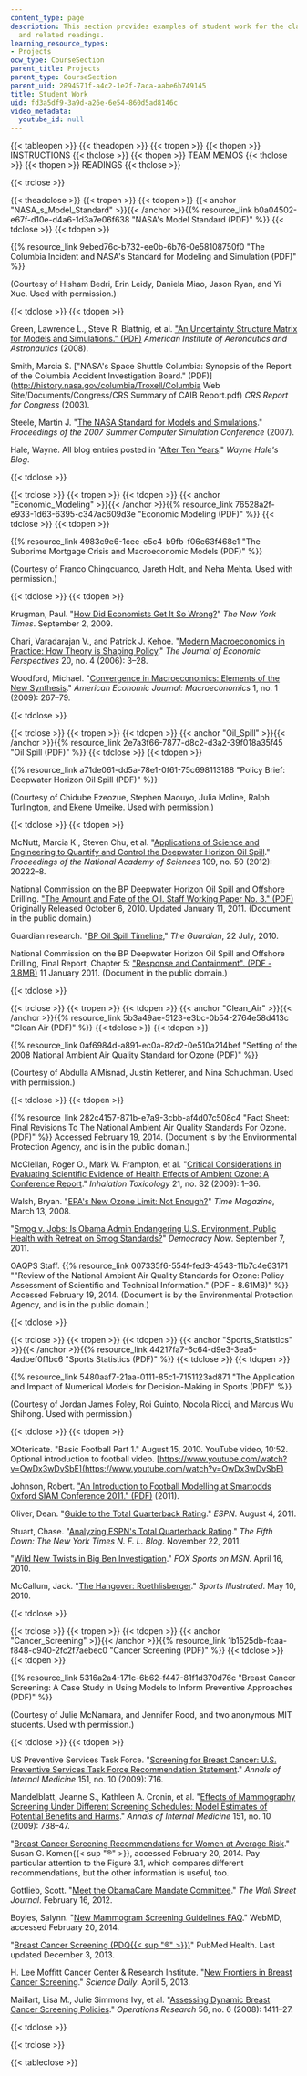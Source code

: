 ```yaml
---
content_type: page
description: This section provides examples of student work for the class project
  and related readings.
learning_resource_types:
- Projects
ocw_type: CourseSection
parent_title: Projects
parent_type: CourseSection
parent_uid: 2894571f-a4c2-1e2f-7aca-aabe6b749145
title: Student Work
uid: fd3a5df9-3a9d-a26e-6e54-860d5ad8146c
video_metadata:
  youtube_id: null
---
```


{{< tableopen >}}
{{< theadopen >}}
{{< tropen >}}
{{< thopen >}}
INSTRUCTIONS
{{< thclose >}}
{{< thopen >}}
TEAM MEMOS
{{< thclose >}}
{{< thopen >}}
READINGS
{{< thclose >}}

{{< trclose >}}

{{< theadclose >}}
{{< tropen >}}
{{< tdopen >}}
{{< anchor "NASA_s_Model_Standard" >}}{{< /anchor >}}{{% resource_link b0a04502-e67f-d10e-d4a6-1d3a7e06f638 "NASA's Model Standard (PDF)" %}}
{{< tdclose >}}
{{< tdopen >}}


{{% resource_link 9ebed76c-b732-ee0b-6b76-0e58108750f0 "The Columbia Incident and NASA's Standard for Modeling and Simulation (PDF)" %}}

(Courtesy of Hisham Bedri, Erin Leidy, Daniela Miao, Jason Ryan, and Yi Xue. Used with permission.)


{{< tdclose >}}
{{< tdopen >}}


Green, Lawrence L., Steve R. Blattnig, et al. ["An Uncertainty Structure Matrix for Models and Simulations." (PDF)](https://ntrs.nasa.gov/archive/nasa/casi.ntrs.nasa.gov/20080015748.pdf) _American Institute of Aeronautics and Astronautics_ (2008).

Smith, Marcia S. ["NASA's Space Shuttle Columbia: Synopsis of the Report of the Columbia Accident Investigation Board." (PDF)](http://history.nasa.gov/columbia/Troxell/Columbia Web Site/Documents/Congress/CRS Summary of CAIB Report.pdf) _CRS Report for Congress_ (2003).

Steele, Martin J. "[The NASA Standard for Models and Simulations](http://dl.acm.org/citation.cfm?id=1357912)." _Proceedings of the 2007 Summer Computer Simulation Conference_ (2007).

Hale, Wayne. All blog entries posted in "[After Ten Years](http://waynehale.wordpress.com/category/after-ten-years/)." _Wayne Hale's Blog_.


{{< tdclose >}}

{{< trclose >}}
{{< tropen >}}
{{< tdopen >}}
{{< anchor "Economic_Modeling" >}}{{< /anchor >}}{{% resource_link 76528a2f-e933-1d63-6395-c347ac609d3e "Economic Modeling (PDF)" %}}
{{< tdclose >}}
{{< tdopen >}}


{{% resource_link 4983c9e6-1cee-e5c4-b9fb-f06e63f468e1 "The Subprime Mortgage Crisis and Macroeconomic Models (PDF)" %}}

(Courtesy of Franco Chingcuanco, Jareth Holt, and Neha Mehta. Used with permission.)


{{< tdclose >}}
{{< tdopen >}}


Krugman, Paul. "[How Did Economists Get It So Wrong?](http://www.nytimes.com/2009/09/06/magazine/06Economic-t.html?pagewanted=all)" _The New York Times_. September 2, 2009.

Chari, Varadarajan V., and Patrick J. Kehoe. "[Modern Macroeconomics in Practice: How Theory is Shaping Policy](http://dx.doi.org/10.1257/jep.20.4.3)." _The Journal of Economic Perspectives_ 20, no. 4 (2006): 3–28.

Woodford, Michael. "[Convergence in Macroeconomics: Elements of the New Synthesis](http://dx.doi.org/10.1257/mac.1.1.267)." _American Economic Journal: Macroeconomics_ 1, no. 1 (2009): 267–79.


{{< tdclose >}}

{{< trclose >}}
{{< tropen >}}
{{< tdopen >}}
{{< anchor "Oil_Spill" >}}{{< /anchor >}}{{% resource_link 2e7a3f66-7877-d8c2-d3a2-39f018a35f45 "Oil Spill (PDF)" %}}
{{< tdclose >}}
{{< tdopen >}}


{{% resource_link a71de061-dd5a-78e1-0f61-75c698113188 "Policy Brief: Deepwater Horizon Oil Spill (PDF)" %}}

(Courtesy of Chidube Ezeozue, Stephen Maouyo, Julia Moline, Ralph Turlington, and Ekene Umeike. Used with permission.)


{{< tdclose >}}
{{< tdopen >}}


McNutt, Marcia K., Steven Chu, et al. "[Applications of Science and Engineering to Quantify and Control the Deepwater Horizon Oil Spill](http://dx.doi.org/10.1073/pnas.1214389109)." _Proceedings of the National Academy of Sciences_ 109, no. 50 (2012): 20222–8.

National Commission on the BP Deepwater Horizon Oil Spill and Offshore Drilling. ["The Amount and Fate of the Oil. Staff Working Paper No. 3." (PDF)](http://astro.berkeley.edu/~echiang/bp/WorkingPaper.pdf) Originally Released October 6, 2010. Updated January 11, 2011. (Document in the public domain.)

Guardian research. "[BP Oil Spill Timeline](http://www.theguardian.com/environment/2010/jun/29/bp-oil-spill-timeline-deepwater-horizon)," _The Guardian_, 22 July, 2010.

National Commission on the BP Deepwater Horizon Oil Spill and Offshore Drilling, Final Report, Chapter 5: ["Response and Containment". (PDF - 3.8MB)](http://cybercemetery.unt.edu/archive/oilspill/20121211010142/http://www.oilspillcommission.gov/sites/default/files/documents/FinalReportChapter5.pdf) 11 January 2011. (Document in the public domain.)


{{< tdclose >}}

{{< trclose >}}
{{< tropen >}}
{{< tdopen >}}
{{< anchor "Clean_Air" >}}{{< /anchor >}}{{% resource_link 5b3a49ae-5123-e3bc-0b54-2764e58d413c "Clean Air (PDF)" %}}
{{< tdclose >}}
{{< tdopen >}}


{{% resource_link 0af6984d-a891-ec0a-82d2-0e510a214bef "Setting of the 2008 National Ambient Air Quality Standard for Ozone (PDF)" %}}

(Courtesy of Abdulla AlMisnad, Justin Ketterer, and Nina Schuchman. Used with permission.)


{{< tdclose >}}
{{< tdopen >}}


{{% resource_link 282c4157-871b-e7a9-3cbb-af4d07c508c4 "Fact Sheet: Final Revisions To The National Ambient Air Quality Standards For Ozone. (PDF)" %}} Accessed February 19, 2014. (Document is by the Environmental Protection Agency, and is in the public domain.)

McClellan, Roger O., Mark W. Frampton, et al. "[Critical Considerations in Evaluating Scientific Evidence of Health Effects of Ambient Ozone: A Conference Report](http://dx.doi.org/10.1080/08958370903176735)." _Inhalation Toxicology_ 21, no. S2 (2009): 1–36.

Walsh, Bryan. "[EPA's New Ozone Limit: Not Enough?](http://content.time.com/time/health/article/0,8599,1722343,00.html)" _Time Magazine_, March 13, 2008.

"[Smog v. Jobs: Is Obama Admin Endangering U.S. Environment, Public Health with Retreat on Smog Standards?](http://www.democracynow.org/2011/9/7/smog_v_jobs_is_obama_admin)" _Democracy Now_. September 7, 2011.

OAQPS Staff. {{% resource_link 007335f6-554f-fed3-4543-11b7c4e63171 "\"Review of the National Ambient Air Quality Standards for Ozone: Policy Assessment of Scientific and Technical Information.\" (PDF - 8.61MB)" %}} Accessed February 19, 2014. (Document is by the Environmental Protection Agency, and is in the public domain.)


{{< tdclose >}}

{{< trclose >}}
{{< tropen >}}
{{< tdopen >}}
{{< anchor "Sports_Statistics" >}}{{< /anchor >}}{{% resource_link 44217fa7-6c64-d9e3-3ea5-4adbef0f1bc6 "Sports Statistics (PDF)" %}}
{{< tdclose >}}
{{< tdopen >}}


{{% resource_link 5480aaf7-21aa-0111-85c1-7151123ad871 "The Application and Impact of Numerical Models for Decision-Making in Sports (PDF)" %}}

(Courtesy of Jordan James Foley, Roi Guinto, Nocola Ricci, and Marcus Wu Shihong. Used with permission.)


{{< tdclose >}}
{{< tdopen >}}


XOtericate. "Basic Football Part 1." August 15, 2010. YouTube video, 10:52. Optional introduction to football video. [https://www.youtube.com/watch?v=OwDx3wDvSbE](https://www.youtube.com/watch?v=OwDx3wDvSbE)

Johnson, Robert. ["An Introduction to Football Modelling at Smartodds Oxford SIAM Conference 2011." (PDF)](https://www.yumpu.com/en/document/read/7161436/an-introduction-to-football-modelling-at-smartodds-oxford-siam-) (2011).

Oliver, Dean. "[Guide to the Total Quarterback Rating](http://espn.go.com/nfl/story/_/id/6833215/explaining-statistics-total-quarterback-rating)." _ESPN_. August 4, 2011.

Stuart, Chase. "[Analyzing ESPN's Total Quarterback Rating](http://fifthdown.blogs.nytimes.com/2011/11/22/analyzing-espns-total-quarterback-rating/ )." _The Fifth Down: The New York Times N. F. L. Blog_. November 22, 2011.

"[Wild New Twists in Big Ben Investigation](http://msn.foxsports.com/nfl/story/new-twists-in-ben-roethlisberger-sexual-assault-case-041610)." _FOX Sports on MSN_. April 16, 2010.

McCallum, Jack. "[The Hangover: Roethlisberger](http://www.si.com/vault/2010/05/10/105935652/the-hangover-roethlisberger)." _Sports Illustrated_. May 10, 2010.


{{< tdclose >}}

{{< trclose >}}
{{< tropen >}}
{{< tdopen >}}
{{< anchor "Cancer_Screening" >}}{{< /anchor >}}{{% resource_link 1b1525db-fcaa-f848-c940-2fc2f7aebec0 "Cancer Screening (PDF)" %}}
{{< tdclose >}}
{{< tdopen >}}


{{% resource_link 5316a2a4-171c-6b62-f447-81f1d370d76c "Breast Cancer Screening: A Case Study in Using Models to Inform Preventive Approaches (PDF)" %}}

(Courtesy of Julie McNamara, and Jennifer Rood, and two anonymous MIT students. Used with permission.)


{{< tdclose >}}
{{< tdopen >}}


US Preventive Services Task Force. "[Screening for Breast Cancer: U.S. Preventive Services Task Force Recommendation Statement](http://dx.doi.org/10.7326/0003-4819-151-10-200911170-00008)." _Annals of Internal Medicine_ 151, no. 10 (2009): 716.

Mandelblatt, Jeanne S., Kathleen A. Cronin, et al. "[Effects of Mammography Screening Under Different Screening Schedules: Model Estimates of Potential Benefits and Harms](http://dx.doi.org/10.7326/0003-4819-151-10-200911170-00010)." _Annals of Internal Medicine_ 151, no. 10 (2009): 738–47.

"[Breast Cancer Screening Recommendations for Women at Average Risk](http://ww5.komen.org/BreastCancer/GeneralRecommendations.html)." Susan G. Komen{{< sup "®" >}}, accessed February 20, 2014. Pay particular attention to the Figure 3.1, which compares different recommendations, but the other information is useful, too.

Gottlieb, Scott. "[Meet the ObamaCare Mandate Committee](https://www.wsj.com/articles/SB10001424052970204795304577220950656734864)." _The Wall Street Journal_. February 16, 2012.

Boyles, Salynn. "[New Mammogram Screening Guidelines FAQ](http://www.webmd.com/breast-cancer/features/new-mammogram-screening-guidelines-faq)." WebMD, accessed February 20, 2014.

"[Breast Cancer Screening (PDQ{{< sup "®" >}})](http://www.ncbi.nlm.nih.gov/pubmedhealth/PMH0032597/)" PubMed Health. Last updated December 3, 2013.

H. Lee Moffitt Cancer Center & Research Institute. "[New Frontiers in Breast Cancer Screening](http://www.sciencedaily.com/releases/2013/04/130405064434.htm)." _Science Daily_. April 5, 2013.

Maillart, Lisa M., Julie Simmons Ivy, et al. "[Assessing Dynamic Breast Cancer Screening Policies](http://dx.doi.org/10.1287/opre.1080.0614)." _Operations Research_ 56, no. 6 (2008): 1411–27.


{{< tdclose >}}

{{< trclose >}}

{{< tableclose >}}